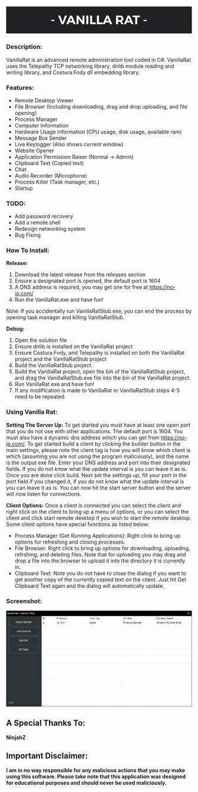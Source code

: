 ![Banner](Banner.png)
### Description:
VanillaRat is an advanced remote administration tool coded in C#. VanillaRat uses the Telepathy TCP networking library, dnlib module reading and writing library, and Costura.Fody dll embedding library.

### Features:
- Remote Desktop Viewer 
- File Browser (Including downloading, drag and drop uploading, and file opening)
- Process Manager
- Computer Information 
- Hardware Usage Information (CPU usage, disk usage, available ram)
- Message Box Sender 
- Live Keylogger (Also shows current window)
- Website Opener 
- Application Permission Raiser (Normal -> Admin)
- Clipboard Text (Copied text)
- Chat
- Audio Recorder (Microphone)
- Process Killer (Task manager, etc.)
- Startup 

### TODO:
- Add password recovery
- Add a remote shell 
- Redesign networking system
- Bug Fixing

### How To Install:
**Release:**
1. Download the latest release from the releases section 
2. Ensure a designated port is opened, the default port is 1604
3. A DNS address is required, you may get one for free at https://no-ip.com/
4. Run the VanillaRat.exe and have fun! 

Note: If you accidentally run VanillaRatStub.exe, you can end the process by opening task manager and killing VanillaRatStub.

**Debug:**

1. Open the solution file
2. Ensure dnlib is installed on the VanillaRat project
3. Ensure Costura.Fody, and Telepathy is installed on both the VanillaRat project and the VanillaRatStub project
4. Build the VanillaRatStub project.
5. Build the VanillaRat project, open the bin of the VanillaRatStub project, and drag the VanillaRatStub.exe file into the bin of the VanillaRat project.
6. Run VanillaRat.exe and have fun! 
7. If any modification is made to VanillaRat or VanillaRatStub steps 4-5 need to be repeated. 

### Using Vanilla Rat:

**Setting The Server Up:**
To get started you must have at least one open port that you do not use with other applications. The default port is 1604. You must also have a dynamic dns address which you can get from https://no-ip.com/.
To get started build a client by clicking the builder button in the main settings, please note the client tag is how you will know which client is which (assuming you are not using the program maliciously), and the name is the output exe file. Enter your DNS address and port into their designated fields. If you do not know what the update interval is you can leave it as is. Once you are done click build. 
Next set the settings up, fill your port in the port field if you changed it, if you do not know what the update interval is you can leave it as is. You can now hit the start server button and the server will now listen for connections. 

**Client Options:** 
Once a client is connected you can select the client and right click on the client to bring up a menu of options, or you can select the client and click start remote desktop if you wish to start the remote desktop. Some client options have special functions as listed below: 
- Process Manager (Get Running Applications): Right click to bring up options for refreshing and closing processes. 
- File Browser: Right click to bring up options for downloading, uploading, refrshing, and deleting files. Note that for uploading you may drag and drop a file into the browser to upload it into the directory it is currently in.
- Clipboard Text: Note you do not have to close the dialog if you want to get another copy of the currently copied text on the client. Just hit Get Clipboard Text again and the dialog will automatically update.

### Screenshot: 
![Screenshot](Screenshot.png)

## A Special Thanks To:

**NinjahZ**

## Important Disclaimer:

**I am in no way responsible for any malicious actions that you may make using this software. Please take note that this application was designed for educational purposes and should never be used maliciously.**